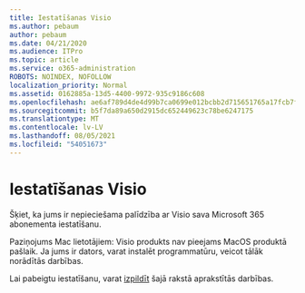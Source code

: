 ```yaml
---
title: Iestatīšanas Visio
ms.author: pebaum
author: pebaum
ms.date: 04/21/2020
ms.audience: ITPro
ms.topic: article
ms.service: o365-administration
ROBOTS: NOINDEX, NOFOLLOW
localization_priority: Normal
ms.assetid: 0162885a-13d5-4400-9972-935c9186c608
ms.openlocfilehash: ae6af789d4de4d99b7ca0699e012bcbb2d715651765a17fcb7f16b91084acb04
ms.sourcegitcommit: b5f7da89a650d2915dc652449623c78be6247175
ms.translationtype: MT
ms.contentlocale: lv-LV
ms.lasthandoff: 08/05/2021
ms.locfileid: "54051673"
---
```

# <a name="setting-up-visio"></a>Iestatīšanas Visio

Šķiet, ka jums ir nepieciešama palīdzība ar Visio sava Microsoft 365 abonementa iestatīšanu.
  
Paziņojums Mac lietotājiem: Visio produkts nav pieejams MacOS produktā pašlaik. Ja jums ir dators, varat instalēt programmatūru, veicot tālāk norādītās darbības.
  
Lai pabeigtu iestatīšanu, varat [izpildīt](https://support.office.com/article/f98f21e3-aa02-4827-9167-ddab5b025710.aspx) šajā rakstā aprakstītās darbības. 
  

